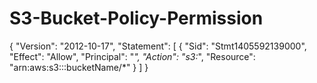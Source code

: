 # S3-Bucket-Policy-Permission

{
	"Version": "2012-10-17",
	"Statement": [
		{
			"Sid": "Stmt1405592139000",
			"Effect": "Allow",
			"Principal": "*",
			"Action": "s3:*",
			"Resource": "arn:aws:s3:::bucketName/*"
		}
	]
}
